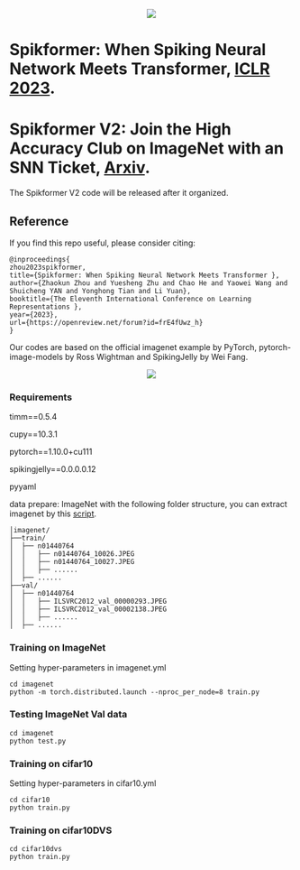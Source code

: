 <p align="center">
<img src="https://github.com/ZK-Zhou/spikformer/blob/main/images/spikformer.jpeg">
</p>

# Spikformer: When Spiking Neural Network Meets Transformer, [ICLR 2023](https://openreview.net/forum?id=frE4fUwz_h).
# Spikformer V2: Join the High Accuracy Club on ImageNet with an SNN Ticket, [Arxiv](https://arxiv.org/abs/2401.02020).
The Spikformer V2 code will be released after it organized.
## Reference
If you find this repo useful, please consider citing:
```
@inproceedings{
zhou2023spikformer,
title={Spikformer: When Spiking Neural Network Meets Transformer },
author={Zhaokun Zhou and Yuesheng Zhu and Chao He and Yaowei Wang and Shuicheng YAN and Yonghong Tian and Li Yuan},
booktitle={The Eleventh International Conference on Learning Representations },
year={2023},
url={https://openreview.net/forum?id=frE4fUwz_h}
}
```
Our codes are based on the official imagenet example by PyTorch, pytorch-image-models by Ross Wightman and SpikingJelly by Wei Fang.

<p align="center">
<img src="https://github.com/ZK-Zhou/spikformer/blob/main/images/overview01.png">
</p>

### Requirements
timm==0.5.4

cupy==10.3.1

pytorch==1.10.0+cu111

spikingjelly==0.0.0.0.12

pyyaml

data prepare: ImageNet with the following folder structure, you can extract imagenet by this [script](https://gist.github.com/BIGBALLON/8a71d225eff18d88e469e6ea9b39cef4).
```
│imagenet/
├──train/
│  ├── n01440764
│  │   ├── n01440764_10026.JPEG
│  │   ├── n01440764_10027.JPEG
│  │   ├── ......
│  ├── ......
├──val/
│  ├── n01440764
│  │   ├── ILSVRC2012_val_00000293.JPEG
│  │   ├── ILSVRC2012_val_00002138.JPEG
│  │   ├── ......
│  ├── ......
```


### Training  on ImageNet
Setting hyper-parameters in imagenet.yml

```
cd imagenet
python -m torch.distributed.launch --nproc_per_node=8 train.py
```

### Testing ImageNet Val data 
```
cd imagenet
python test.py
```

### Training  on cifar10
Setting hyper-parameters in cifar10.yml
```
cd cifar10
python train.py
```
### Training  on cifar10DVS
```
cd cifar10dvs
python train.py
```


